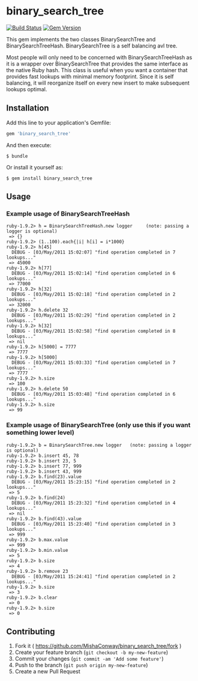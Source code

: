 # binary_search_tree

[![Build Status](https://travis-ci.org/MishaConway/binary_search_tree.svg?branch=master)](https://travis-ci.org/MishaConway/binary_search_tree)
[![Gem Version](http://img.shields.io/gem/v/binary_search_tree.svg)](https://rubygems.org/gems/binary_search_tree)

This gem implements the two classes BinarySearchTree and BinarySearchTreeHash. BinarySearchTree is a self balancing avl tree.

Most people will only need to be concerned with BinarySearchTreeHash as it is a wrapper over BinarySearchTree that provides the same interface as the native Ruby hash. This class is useful when you want a container that provides fast lookups with minimal memory footprint. Since it is self balancing, it will reorganize itself on every new insert to make subsequent lookups optimal.

## Installation

Add this line to your application's Gemfile:

```ruby
gem 'binary_search_tree'
```

And then execute:

    $ bundle

Or install it yourself as:

    $ gem install binary_search_tree

## Usage

### Example usage of BinarySearchTreeHash

```
ruby-1.9.2> h = BinarySearchTreeHash.new logger     (note: passing a logger is optional)
 => {}
ruby-1.9.2> (1..100).each{|i| h[i] = i*1000}
ruby-1.9.2> h[45]
  DEBUG - [03/May/2011 15:02:07] "find operation completed in 7 lookups..."
 => 45000
ruby-1.9.2> h[77]
  DEBUG - [03/May/2011 15:02:14] "find operation completed in 6 lookups..."
 => 77000
ruby-1.9.2> h[32]
  DEBUG - [03/May/2011 15:02:18] "find operation completed in 2 lookups..."
 => 32000
ruby-1.9.2> h.delete 32
  DEBUG - [03/May/2011 15:02:29] "find operation completed in 2 lookups..."
ruby-1.9.2> h[32]
  DEBUG - [03/May/2011 15:02:58] "find operation completed in 8 lookups..."
 => nil
ruby-1.9.2> h[5000] = 7777
 => 7777
ruby-1.9.2> h[5000]
  DEBUG - [03/May/2011 15:03:33] "find operation completed in 7 lookups..."
 => 7777
ruby-1.9.2> h.size
 => 100
ruby-1.9.2> h.delete 50
  DEBUG - [03/May/2011 15:03:48] "find operation completed in 6 lookups..."
ruby-1.9.2> h.size
 => 99
```

### Example usage of BinarySearchTree (only use this if you want something lower level)

```
ruby-1.9.2> b = BinarySearchTree.new logger   (note: passing a logger is optional)
ruby-1.9.2> b.insert 45, 78
ruby-1.9.2> b.insert 23, 5
ruby-1.9.2> b.insert 77, 999
ruby-1.9.2> b.insert 43, 999
ruby-1.9.2> b.find(23).value
  DEBUG - [03/May/2011 15:23:15] "find operation completed in 2 lookups..."
 => 5
ruby-1.9.2> b.find(24)
  DEBUG - [03/May/2011 15:23:32] "find operation completed in 4 lookups..."
 => nil
ruby-1.9.2> b.find(43).value
  DEBUG - [03/May/2011 15:23:40] "find operation completed in 3 lookups..."
 => 999
ruby-1.9.2> b.max.value
 => 999
ruby-1.9.2> b.min.value
 => 5
ruby-1.9.2> b.size
 => 4
ruby-1.9.2> b.remove 23
  DEBUG - [03/May/2011 15:24:41] "find operation completed in 2 lookups..."
ruby-1.9.2> b.size
 => 3
ruby-1.9.2> b.clear
 => 0
ruby-1.9.2> b.size
 => 0
```

## Contributing

1. Fork it ( https://github.com/MishaConway/binary_search_tree/fork )
2. Create your feature branch (`git checkout -b my-new-feature`)
3. Commit your changes (`git commit -am 'Add some feature'`)
4. Push to the branch (`git push origin my-new-feature`)
5. Create a new Pull Request
